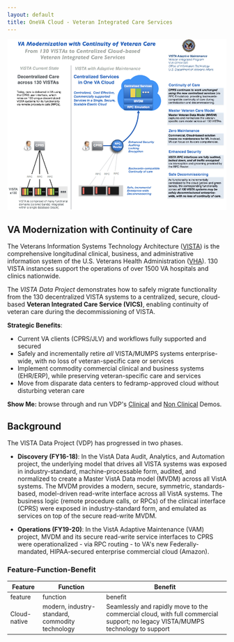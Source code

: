 ```yaml
---
layout: default
title: OneVA Cloud - Veteran Integrated Care Services
---
```


![](images/vam-vics-main-20180223-v4.png)

## VA Modernization with Continuity of Care
The Veterans Information Systems Technology Architecture ([VISTA](https://en.wikipedia.org/wiki/VistA)) is the comprehensive  longitudinal  clinical, business, and administrative information system of the U.S. Veterans Health Administration ([VHA](https://www.va.gov/health/aboutVHA.asp)). 130 VISTA instances support the operations of over 1500 VA hospitals and clinics nationwide.

The _VISTA Data Project_ demonstrates how to safely migrate functionality from the 130 decentralized VISTA systems to a centralized, secure, cloud-based __Veteran Integrated Care Service (VICS)__, enabling continuity of veteran care during the decommissioning of VISTA.


__Strategic Benefits__:

  * Current VA clients (CPRS/JLV) and workflows fully supported and secured
  * Safely and incrementally retire *all*  VISTA/MUMPS systems enterprise-wide, with no loss of veteran-specific care or services
  * Implement commodity commercial clinical and business systems (EHR/ERP), while preserving veteran-specific care and services
  * Move from disparate data centers to fedramp-approved cloud without disturbing veteran care


__Show Me:__ browse through and run VDP's [Clinical](/vam/build1_1/demo) and [Non Clinical](/demo2) Demos.


## Background

The VISTA Data Project (VDP) has progressed in two phases.

* __Discovery (FY16-18)__: In the VistA Data Audit, Analytics, and Automation project, the underlying model that drives all VISTA systems was exposed in industry-standard, machine-processable form, audited, and normalized to create a Master VistA Data model (MVDM) across all VistA systems.  The MVDM provides a modern, secure, symmetric, standards-based, model-driven read-write interface across all VistA systems. The business logic (remote procedure calls, or RPCs) of the clinical interface (CPRS) were exposed in industry-standard form, and emulated as services on top of the secure read-write MVDM. 

* __Operations (FY19-20)__: In the VistA Adaptive Maintenance (VAM) project, MVDM and its secure read-write service interfaces to CPRS were operationalized - via RPC routing - to VA's new Federally-mandated, HIPAA-secured enterprise commercial cloud (Amazon).


### Feature-Function-Benefit

Feature | Function | Benefit
--- | --- | ----
feature | function | benefit
Cloud-native | modern, industry-standard, commodity technology  | Seamlessly and rapidly move to the commercial cloud, with full commercial support; no legacy VISTA/MUMPS technology to support






